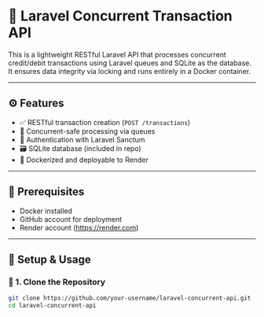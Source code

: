 # 💸 Laravel Concurrent Transaction API

This is a lightweight RESTful Laravel API that processes concurrent credit/debit transactions using Laravel queues and SQLite as the database. It ensures data integrity via locking and runs entirely in a Docker container.

---

## ⚙️ Features

- ✅ RESTful transaction creation (`POST /transactions`)
- 🧠 Concurrent-safe processing via queues
- 🔐 Authentication with Laravel Sanctum
- 🗃️ SQLite database (included in repo)
- 🐳 Dockerized and deployable to Render

---

## 📁 Prerequisites

- Docker installed
- GitHub account for deployment
- Render account (<https://render.com>)

---

## 🚀 Setup & Usage

### 🔧 1. Clone the Repository

```bash
git clone https://github.com/your-username/laravel-concurrent-api.git
cd laravel-concurrent-api
